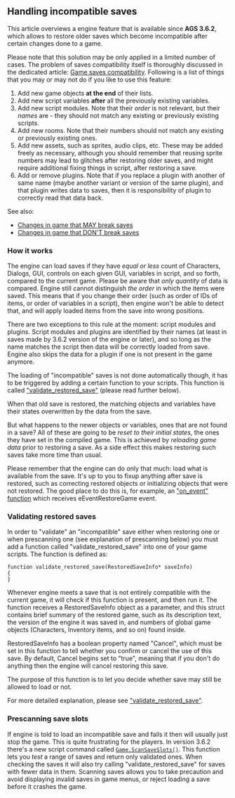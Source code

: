 ## Handling incompatible saves

This article overviews a engine feature that is available since **AGS 3.6.2**, which allows to restore older saves which become incompatible after certain changes done to a game.

Please note that this solution may be only applied in a limited number of cases. The problem of saves compatibility itself is thoroughly discussed in the dedicated article: [Game saves compatibility](GameSavesCompatibility). Following is a list of things that you may or may not do if you like to use this feature:

1. Add new game objects **at the end** of their lists.
2. Add new script variables **after** all the previously existing variables.
3. Add new script modules. Note that their *order* is not relevant, but their *names* are - they should not match any existing or previously existing scripts.
4. Add new rooms. Note that their numbers should not match any existing or previously existing ones.
5. Add new assets, such as sprites, audio clips, etc. These may be added freely as necessary, although you should remember that reusing sprite numbers may lead to glitches after restoring older saves, and might require additional fixing things in script, after restoring a save.
6. Add or remove plugins. Note that if you replace a plugin with another of same name (maybe another variant or version of the same plugin), and that plugin writes data to saves, then it is responsibility of plugin to correctly read that data back.

See also:
* [Changes in game that MAY break saves](GameSavesCompatibility#changes-in-game-that-may-break-saves)
* [Changes in game that DON'T break saves](GameSavesCompatibility#changes-in-game-that-dont-break-saves)

### How it works

The engine can load saves if they have *equal or less* count of Characters, Dialogs, GUI, controls on each given GUI, variables in script, and so forth, compared to the current game. Please be aware that *only quantity* of data is compared. Engine still cannot distinguish *the order* in which the items were saved. This means that if you change their order (such as order of IDs of items, or order of variables in a script), then engine won't be able to detect that, and will apply loaded items from the save into wrong positions.

There are two exceptions to this rule at the moment: script modules and plugins. Script modules and plugins are identified by their names (at least in saves made by 3.6.2 version of the engine or later), and so long as the name matches the script then data will be correctly loaded from save. Engine also skips the data for a plugin if one is not present in the game anymore.

The loading of "incompatible" saves is not done automatically though, it has to be triggered by adding a certain function to your scripts. This function is called ["validate_restored_save"](ValidateRestoredSave) (please read further below).

When that old save is restored, the matching objects and variables have their states overwritten by the data from the save.

But what happens to the newer objects or variables, ones that are not found in a save? All of these are going to be *reset to their initial states*, the ones they have set in the compiled game. This is achieved by *reloading game data* prior to restoring a save. As a side effect this makes restoring such saves take more time than usual.

Please remember that the engine can do only that much: load what is available from the save. It's up to you to fixup anything after save is restored, such as correcting restored objects or initializing objects that were not restored. The good place to do this is, for example, an ["on_event" function](Globalfunctions_Event#on_event) which receives eEventRestoreGame event.

### Validating restored saves

In order to "validate" an "incompatible" save either when restoring one or when prescanning one (see explanation of prescanning below) you must add a function called "validate_restored_save" into one of your game scripts. The function is defined as:

```ags
function validate_restored_save(RestoredSaveInfo* saveInfo)
{
}
```

Whenever engine meets a save that is not entirely compatible with the current game, it will check if this function is present, and then run it. The function receives a RestoredSaveInfo object as a parameter, and this struct contains brief summary of the restored game, such as its description text, the version of the engine it was saved in, and numbers of global game objects (Characters, Inventory items, and so on) found inside.

RestoredSaveInfo has a boolean property named "Cancel", which must be set in this function to tell whether you confirm or cancel the use of this save. By default, Cancel begins set to "true", meaning that if you don't do anything then the engine will cancel restoring this save.

The purpose of this function is to let you decide whether save may still be allowed to load or not.

For more detailed explanation, please see ["validate_restored_save"](ValidateRestoredSave).

### Prescanning save slots

If engine is told to load an incompatible save and fails it then will usually just stop the game. This is quite frustrating for the players.
In version 3.6.2 there's a new script command called [`Game.ScanSaveSlots()`](Game#gamescansaveslots). This function lets you *test* a range of saves and return only validated ones. When checking the saves it will also try calling "validate_restored_save" for saves with fewer data in them.
Scanning saves allows you to take precaution and avoid displaying invalid saves in game menus, or reject loading a save before it crashes the game.
